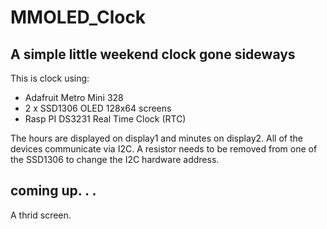 # MMOLED_Clock
## A simple little weekend clock gone sideways

This is clock using:
- Adafruit Metro Mini 328
- 2 x SSD1306 OLED 128x64 screens
- Rasp PI DS3231 Real Time Clock (RTC) 

The hours are displayed on display1 and minutes on display2. All of the 
devices communicate via I2C. A resistor needs to be removed from one of
the SSD1306 to change the I2C hardware address. 

## coming up. . . 
A thrid screen. 


